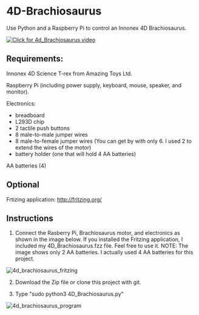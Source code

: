 # 4D-Brachiosaurus

Use Python and a Raspberry Pi to control an Innonex 4D Brachiosaurus.

[![Click for 4d_Brachiosaurus video](https://user-images.githubusercontent.com/13591438/37248667-ca6c9fe6-249d-11e8-8ba9-86e8611f4c17.JPG)](https://www.dropbox.com/s/tbtasc1s2fv91od/4D_Brachiosaurus.AVI?dl=0)


## Requirements:

Innonex 4D Science T-rex from Amazing Toys Ltd.

Raspberry Pi (including power supply, keyboard, mouse, speaker, and monitor).

Electronics:

 * breadboard
 * L293D chip
 *  2 tactile push buttons
 *  8 male-to-male jumper wires
 *  8 male-to-female jumper wires (You can get by with only 6. I used 2 to extend the wires of the motor)
 *  battery holder (one that will hold 4 AA batteries)

AA batteries (4)

## Optional

Frtizing application: http://fritzing.org/

## Instructions

1) Connect the Rasberry Pi, Brachiosaurus motor, and electronics as shown in the image below. If you installed the Fritzing application, I included my 4D_Brachiosaurus.fzz file. Feel free to use it. NOTE: The image shows only 2 AA batteries. I actually used 4 AA batteries for this project.

![4d_brachiosaurus_fritzing](https://user-images.githubusercontent.com/13591438/37248618-aa47c958-249c-11e8-8db6-6b54e8894dcd.png)

 2) Download the Zip file or clone this project with git.

 3) Type "sudo python3 4D_Brachiosaurus.py"

![4d_brachiosaurus_program](https://user-images.githubusercontent.com/13591438/37248620-aecedd7c-249c-11e8-8752-2985599f7a8b.png)
